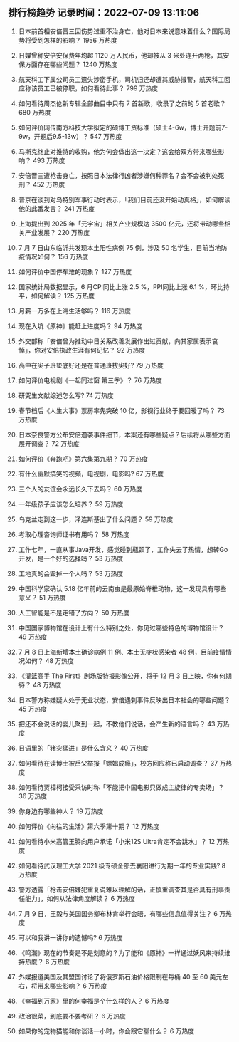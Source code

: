 
## 排行榜趋势 记录时间：2022-07-09 13:11:06
  
  1. 日本前首相安倍晋三因伤势过重不治身亡，他对日本来说意味着什么？国际局势将受到怎样的影响？ 1956 万热度
    
  2. 日媒曾称安倍安保费年均超 1120 万人民币，他却被从 3 米处连开两枪，其安保方面存在哪些问题？ 1240 万热度
    
  3. 航天科工下属公司员工遗失涉密手机，司机归还却遭其威胁报警，航天科工回应称该员工已被停职，如何看待此事？ 799 万热度
    
  4. 如何看待周杰伦新专辑全部曲目中只有 7 首新歌，收录了之前的 5 首老歌？ 680 万热度
    
  5. 如何评价网传南方科技大学拟定的硕博工资标准（硕士4-6w，博士开题前7-9w，开题后9.5-13w）？ 547 万热度
    
  6. 马斯克终止对推特的收购，他为何会做出这一决定？这会给双方带来哪些影响？ 493 万热度
    
  7. 安倍晋三遭枪击身亡，按照日本法律行凶者涉嫌何种罪名？会不会被判处死刑？ 452 万热度
    
  8. 普京在谈到对乌特别军事行动时表示，「我们目前还没开始动真格」，如何解读他的此番发言？ 241 万热度
    
  9. 上海提出到 2025 年「元宇宙」相关产业规模达 3500 亿元，还将带动哪些相关产业发展？ 220 万热度
    
  10. 7 月 7 日山东临沂共发现本土阳性病例 75 例，涉及 50 名学生，目前当地防疫情况如何？ 156 万热度
    
  11. 如何评价中国停车难的现象？ 127 万热度
    
  12. 国家统计局数据显示，6 月CPI同比上涨 2.5 %，PPI同比上涨 6.1 %，环比持平，如何解读？ 125 万热度
    
  13. 月薪一万多在上海生活够吗？ 116 万热度
    
  14. 现在入坑《原神》能赶上进度吗？ 94 万热度
    
  15. 外交部称「安倍曾为推动中日关系改善发展作出过贡献，向其家属表示哀悼」，你对安倍执政生涯有何记忆？ 92 万热度
    
  16. 高中在尖子班垫底好还是在普通班拔尖好? 79 万热度
    
  17. 如何评价电视剧《一起同过窗 第三季》？ 76 万热度
    
  18. 研究生文献综述怎么写? 74 万热度
    
  19. 春节档后《人生大事》票房率先突破 10 亿，影视行业终于要回暖了吗？ 73 万热度
    
  20. 日本奈良警方公布安倍遇袭事件细节，本案还有哪些疑点？后续将从哪些方面展开调查？ 72 万热度
    
  21. 如何评价《奔跑吧》第六集第九期？ 70 万热度
    
  22. 有什么幽默搞笑的视频，电视剧，电影吗? 67 万热度
    
  23. 三个人的友谊会永远长久下去吗？ 60 万热度
    
  24. 一年级孩子应该怎么培养？ 59 万热度
    
  25. 乌克兰走到这一步，泽连斯基出了什么问题？ 59 万热度
    
  26. 考取心理咨询师证书有用吗？ 58 万热度
    
  27. 工作七年，一直从事Java开发，感觉碰到瓶颈了，工作失去了热情，想转Go开发，是一个好的选择吗？ 53 万热度
    
  28. 工地真的会毁掉一个人吗？ 53 万热度
    
  29. 中国科学家确认 5.18 亿年前的云南虫是最原始脊椎动物，这一发现具有哪些意义？ 51 万热度
    
  30. 人工智能是不是走错了方向？ 50 万热度
    
  31. 中国国家博物馆在设计上有什么特别之处，你见过哪些特色的博物馆设计？ 49 万热度
    
  32. 7 月 8 日上海新增本土确诊病例 11 例、本土无症状感染者 48 例，目前疫情情况如何？ 48 万热度
    
  33. 《灌篮高手 The First》剧场版特报影像公开，将于 12 月 3 日上映，你有何期待？ 48 万热度
    
  34. 日本警方称嫌疑人处于无业状态，安倍遇刺事件反映出日本社会的哪些问题？ 45 万热度
    
  35. 把还不会说话的婴儿聚到一起，不教他们说话，会产生新的语言吗？ 43 万热度
    
  36. 日语里的「猪突猛进」是什么含义？ 40 万热度
    
  37. 如何看待在读博士被岳父举报「嫖娼成瘾」，校方回应称已启动调查？ 37 万热度
    
  38. 如何看待贾樟柯接受采访时称「不能把中国电影只做成主旋律的专卖场」？ 36 万热度
    
  39. 你身边有哪些神人？ 19 万热度
    
  40. 如何评价《向往的生活》第六季第十期？ 12 万热度
    
  41. 如何看待小米高管王腾向用户承诺「小米12S Ultra肯定不会跳水」？ 12 万热度
    
  42. 如何看待武汉理工大学 2021 级专硕全部去襄阳进行为期一年的专业实践? 8 万热度
    
  43. 警方透露「枪击安倍嫌犯重复说难以理解的话，正慎重调查其是否具有刑事责任能力」，如何从法律角度解读？ 6 万热度
    
  44. 7 月 9 日，王毅与美国国务卿布林肯举行会晤，有哪些信息值得关注？ 6 万热度
    
  45. 可以和我讲一讲你的遗憾吗? 6 万热度
    
  46. 《鸣潮》现在的节奏是不是刻意的？为了能和《原神》一样通过妖风来持续维持热度？ 6 万热度
    
  47. 外媒报道美国及其盟国讨论了将俄罗斯石油价格限制在每桶 40 至 60 美元左右，将带来哪些影响？ 6 万热度
    
  48. 《幸福到万家》里的何幸福是个什么样的人？ 6 万热度
    
  49. 政治很菜，到底要不要考研？ 6 万热度
    
  50. 如果你的宠物猫能和你谈话一小时，你会跟它聊什么？ 6 万热度
    